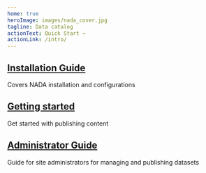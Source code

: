```yaml
---
home: true
heroImage: images/nada_cover.jpg
tagline: Data catalog
actionText: Quick Start →
actionLink: /intro/
---
```



<div style="text-align: center">
  <Bit/>
</div>

<div class="features">
  <div class="feature">
    <h2><a href="installation-guide/">Installation Guide</a></h2>
    <p>Covers NADA installation and configurations</p>
  </div>
  <div class="feature">
    <h2><a href="getting-started">Getting started</a></h2>
    <p>Get started with publishing content</p>
  </div>
  <div class="feature">
    <h2><a href="admin-guide/overview.html">Administrator Guide</a></h2>
    <p>Guide for site administrators for managing and publishing datasets</p>
  </div>  
</div>